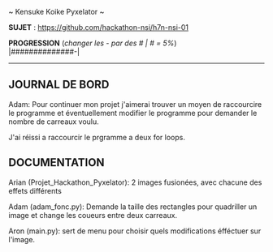 ~ Kensuke Koike Pyxelator ~

**SUJET** : https://github.com/hackathon-nsi/h7n-nsi-01

**PROGRESSION** (*changer les - par des # | # = 5%*)<br />
|##############-|

<hr />
<!-- ne pas effacer les lignes ci-dessus et mettre à jour la progression régulièrement -->

## JOURNAL DE BORD

Adam:
Pour continuer mon projet j'aimerai trouver un moyen de raccourcire le programme et éventuellement modifier le programme pour demander le nombre de carreaux voulu.

J'ai réissi a raccourcir le prgramme a deux for loops.

## DOCUMENTATION
Arian (Projet_Hackathon_Pyxelator): 2 images fusionées, avec chacune des effets différents

Adam (adam_fonc.py): Demande la taille des rectangles pour quadriller un image et change les coueurs entre deux carreaux.

Aron (main.py): sert de menu pour choisir quels modifications éfféctuer sur l'image.



